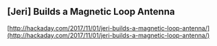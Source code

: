 ## [Jeri] Builds a Magnetic Loop Antenna
  
  [http://hackaday.com/2017/11/01/jeri-builds-a-magnetic-loop-antenna/](http://hackaday.com/2017/11/01/jeri-builds-a-magnetic-loop-antenna/)